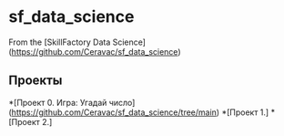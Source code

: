 # sf_data_science
From the [SkillFactory Data Science] (https://github.com/Ceravac/sf_data_science)

## Проекты
*[Проект 0. Игра: Угадай число] (https://github.com/Ceravac/sf_data_science/tree/main)
*[Проект 1.]
*[Проект 2.]